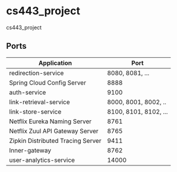 # cs443_project
cs443_project 


## Ports

|     Application       |     Port          |
| ------------- | ------------- |
| redirection-service | 8080, 8081, ... |
| Spring Cloud Config Server | 8888 |
|auth-service  | 9100 |
|link-retrieval-service| 8000, 8001, 8002, ..  |
|link-store-service | 8100, 8101, 8102, ... |
| Netflix Eureka Naming Server | 8761 |
| Netflix Zuul API Gateway Server | 8765 |
| Zipkin Distributed Tracing Server | 9411 |
| Inner-gateway | 8762 |
| user-analytics-service | 14000 |


